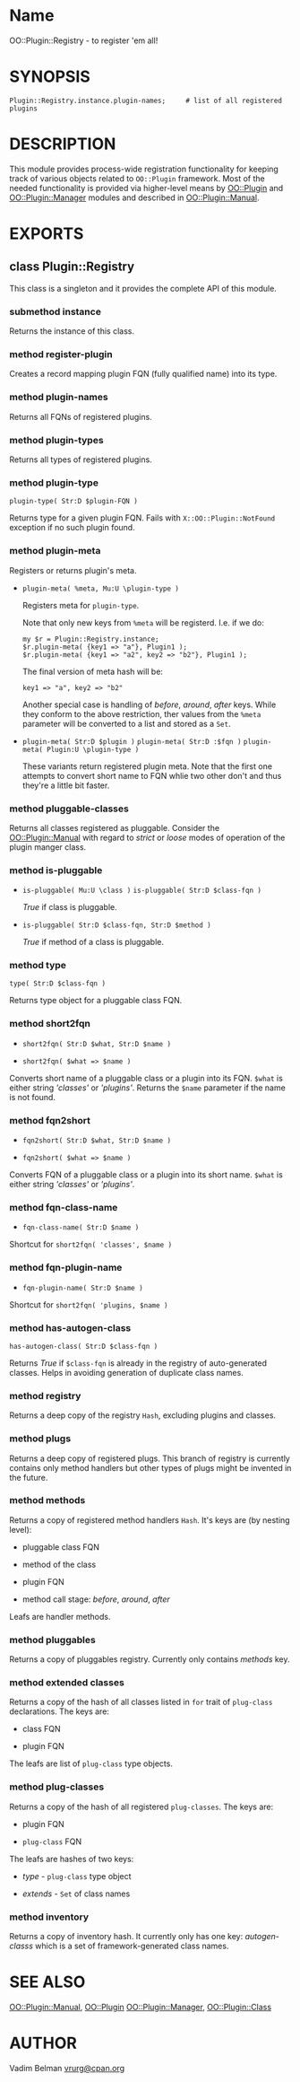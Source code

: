 Name
====

OO::Plugin::Registry - to register 'em all!

SYNOPSIS
========

    Plugin::Registry.instance.plugin-names;     # list of all registered plugins

DESCRIPTION
===========

This module provides process-wide registration functionality for keeping track of various objects related to `OO::Plugin` framework. Most of the needed functionality is provided via higher-level means by [OO::Plugin](https://github.com/vrurg/Perl6-OO-Plugin/blob/v0.0.904/docs/md/OO/Plugin.md) and [OO::Plugin::Manager](https://github.com/vrurg/Perl6-OO-Plugin/blob/v0.0.904/docs/md/OO/Plugin/Manager.md) modules and described in [OO::Plugin::Manual](https://github.com/vrurg/Perl6-OO-Plugin/blob/v0.0.904/docs/md/OO/Plugin/Manual.md).

EXPORTS
=======

class Plugin::Registry
----------------------

This class is a singleton and it provides the complete API of this module.

### submethod instance

Returns the instance of this class.

### method register-plugin

Creates a record mapping plugin FQN (fully qualified name) into its type.

### method plugin-names

Returns all FQNs of registered plugins.

### method plugin-types

Returns all types of registered plugins.

### method plugin-type

`plugin-type( Str:D $plugin-FQN )`

Returns type for a given plugin FQN. Fails with `X::OO::Plugin::NotFound` exception if no such plugin found.

### method plugin-meta

Registers or returns plugin's meta.

  * `plugin-meta( %meta, Mu:U \plugin-type )`

    Registers meta for `plugin-type`.

    Note that only new keys from `%meta` will be registerd. I.e. if we do:

        my $r = Plugin::Registry.instance;
        $r.plugin-meta( {key1 => "a"}, Plugin1 );
        $r.plugin-meta( {key1 => "a2", key2 => "b2"}, Plugin1 );

    The final version of meta hash will be:

        key1 => "a", key2 => "b2"

    Another special case is handling of *before*, *around*, *after* keys. While they conform to the above restriction, ther values from the `%meta` parameter will be converted to a list and stored as a `Set`.

  * `plugin-meta( Str:D $plugin )` `plugin-meta( Str:D :$fqn )` `plugin-meta( Plugin:U \plugin-type )`

    These variants return registered plugin meta. Note that the first one attempts to convert short name to FQN whlie two other don't and thus they're a little bit faster.

### method pluggable-classes

Returns all classes registered as pluggable. Consider the [OO::Plugin::Manual](https://github.com/vrurg/Perl6-OO-Plugin/blob/v0.0.904/docs/md/OO/Plugin/Manual.md#pluggables) with regard to *strict* or *loose* modes of operation of the plugin manger class.

### method is-pluggable

  * `is-pluggable( Mu:U \class )` `is-pluggable( Str:D $class-fqn )`

    *True* if class is pluggable.

  * `is-pluggable( Str:D $class-fqn, Str:D $method )`

    *True* if method of a class is pluggable.

### method type

`type( Str:D $class-fqn )`

Returns type object for a pluggable class FQN.

### method short2fqn

  * `short2fqn( Str:D $what, Str:D $name )`

  * `short2fqn( $what => $name )`

Converts short name of a pluggable class or a plugin into its FQN. `$what` is either string *'classes'* or *'plugins'*. Returns the `$name` parameter if the name is not found.

### method fqn2short

  * `fqn2short( Str:D $what, Str:D $name )`

  * `fqn2short( $what => $name )`

Converts FQN of a pluggable class or a plugin into its short name. `$what` is either string *'classes'* or *'plugins'*.

### method fqn-class-name

  * `fqn-class-name( Str:D $name )`

Shortcut for `short2fqn( 'classes', $name )`

### method fqn-plugin-name

  * `fqn-plugin-name( Str:D $name )`

Shortcut for `short2fqn( 'plugins, $name )`

### method has-autogen-class

`has-autogen-class( Str:D $class-fqn )`

Returns *True* if `$class-fqn` is already in the registry of auto-generated classes. Helps in avoiding generation of duplicate class names.

### method registry

Returns a deep copy of the registry `Hash`, excluding plugins and classes.

### method plugs

Returns a deep copy of registered plugs. This branch of registry is currently contains only method handlers but other types of plugs might be invented in the future.

### method methods

Returns a copy of registered method handlers `Hash`. It's keys are (by nesting level):

  * pluggable class FQN

  * method of the class

  * plugin FQN

  * method call stage: *before*, *around*, *after*

Leafs are handler methods.

### method pluggables

Returns a copy of pluggables registry. Currently only contains *methods* key.

### method extended classes

Returns a copy of the hash of all classes listed in `for` trait of `plug-class` declarations. The keys are:

  * class FQN

  * plugin FQN

The leafs are list of `plug-class` type objects.

### method plug-classes

Returns a copy of the hash of all registered `plug-classes`. The keys are:

  * plugin FQN

  * `plug-class` FQN

The leafs are hashes of two keys:

  * *type* - `plug-class` type object

  * *extends* - `Set` of class names

### method inventory

Returns a copy of inventory hash. It currently only has one key: *autogen-classs* which is a set of framework-generated class names.

SEE ALSO
========

[OO::Plugin::Manual](https://github.com/vrurg/Perl6-OO-Plugin/blob/v0.0.904/docs/md/OO/Plugin/Manual.md), [OO::Plugin](https://github.com/vrurg/Perl6-OO-Plugin/blob/v0.0.904/docs/md/OO/Plugin.md) [OO::Plugin::Manager](https://github.com/vrurg/Perl6-OO-Plugin/blob/v0.0.904/docs/md/OO/Plugin/Manager.md), [OO::Plugin::Class](https://github.com/vrurg/Perl6-OO-Plugin/blob/v0.0.904/docs/md/OO/Plugin/Class.md)

AUTHOR
======

Vadim Belman <vrurg@cpan.org>

